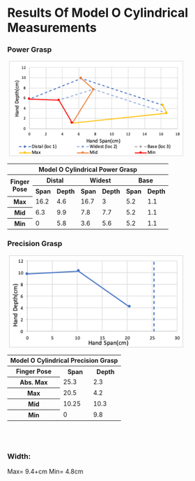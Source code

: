# Results Of Model O Cylindrical Measurements

### Power Grasp
<image>
<img src="Images/ModelO_Cylindrical_Power_ChartV2.png" width="400">
</image>
<table>
    <thead>
        <tr>
            <th colspan=7> Model O Cylindrical Power Grasp </th>
        </tr>
    </thead>
    <tbody>
        <tr>
            <th rowspan=2> Finger <br> Pose</th>
            <th colspan=2> Distal </th>
            <th colspan=2> Widest </th>
            <th colspan=2> Base </th>
        </tr>
        <tr>    
            <th colspan=1> Span </th>
            <th colspan=1>Depth</th>
            <th colspan=1> Span </th>
            <th colspan=1>Depth</th>
            <th colspan=1> Span </th>
            <th colspan=1>Depth</th>
        </tr>
        <tr>
            <th colspan=1> Max </th>
            <td colspan=1> 16.2 </td>
            <td colspan=1> 4.6 </td>
            <td colspan=1> 16.7 </td>
            <td colspan=1> 3 </td>
            <td colspan=1> 5.2 </td>
            <td colspan=1> 1.1 </td>
        </tr>
        <tr>
            <th colspan=1> Mid </th>
            <td colspan=1> 6.3 </td>
            <td colspan=1> 9.9 </td>
            <td colspan=1> 7.8 </td>
            <td colspan=1> 7.7 </td>
            <td colspan=1> 5.2 </td>
            <td colspan=1> 1.1 </td>
        </tr>
        <tr>
            <th colspan=1> Min </th>
            <td colspan=1> 0 </td>
            <td colspan=1> 5.8 </td>
            <td colspan=1> 3.6 </td>
            <td colspan=1> 5.6 </td>
            <td colspan=1> 5.2 </td>
            <td colspan=1> 1.1 </td>
        </tr>
    </tbody>
</table>


### Precision Grasp

<image>
<img src="Images/ModelO_Cylindrical_Precision_ChartV2.png" width="400">
</image>

<table>
    <thead>
        <tr>
            <th colspan=7> Model O Cylindrical Precision Grasp </th>
        </tr>
    </thead>
    <tbody>
        <tr>           
            <th colspan=1> Finger Pose </th>
            <th colspan=1> Span </th>
            <th colspan=1>Depth</th>
        </tr>
        <tr>
            <th colspan=1> Abs. Max </th>
            <td colspan=1> 25.3 </td>
            <td colspan=1> 2.3 </td>
        </tr>
        <tr>
            <th colspan=1> Max </th>
            <td colspan=1> 20.5 </td>
            <td colspan=1> 4.2 </td>
        </tr>
        <tr>
            <th colspan=1> Mid </th>
            <td colspan=1> 10.25 </td>
            <td colspan=1> 10.3 </td>
        </tr>
        <tr>
            <th colspan=1> Min </th>
            <td colspan=1> 0 </td>
            <td colspan=1> 9.8 </td>
        </tr>
    </tbody>
</table>
<br>
<br>

### Width:
Max= 9.4+cm Min= 4.8cm
